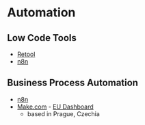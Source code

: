 # Automation

## Low Code Tools

- [Retool](https://retool.com/)
- [n8n](https://n8n.io/)

## Business Process Automation

- [n8n](https://n8n.io/)
- [Make.com](https://make.com) - [EU Dashboard](https://eu1.make.com/)
  - based in Prague, Czechia
